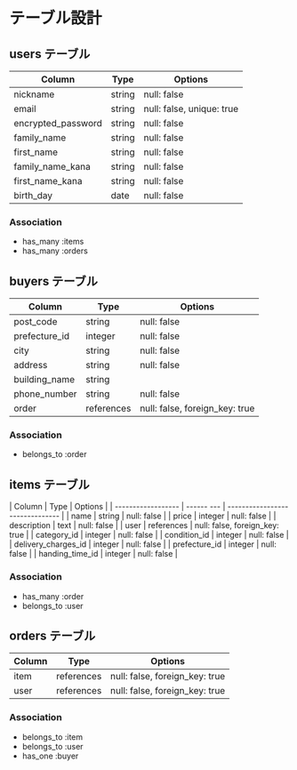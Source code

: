 <!-- # README

This README would normally document whatever steps are necessary to get the
application up and running.

Things you may want to cover:

* Ruby version

* System dependencies

* Configuration

* Database creation

* Database initialization

* How to run the test suite

* Services (job queues, cache servers, search engines, etc.)

* Deployment instructions

* ... -->


# テーブル設計

## users テーブル

| Column              | Type   | Options                             |
| ------------------- | ------ | ----------------------------------- |
| nickname            | string | null: false                         |
| email               | string | null: false, unique: true           |
| encrypted_password  | string | null: false                         |
| family_name         | string | null: false                         |
| first_name          | string | null: false                         |
| family_name_kana    | string | null: false                         |
| first_name_kana     | string | null: false                         |
| birth_day           | date   | null: false                         |

### Association

- has_many :items
- has_many :orders


## buyers テーブル

| Column             | Type       | Options                         |
| ------------------ | ---------- | ------------------------------- |
| post_code          | string     | null: false                     |
| prefecture_id      | integer    | null: false                     |
| city               | string     | null: false                     |
| address            | string     | null: false                     |
| building_name      | string     |                                 |
| phone_number       | string     | null: false                     |
| order              | references | null: false, foreign_key: true  |


### Association

- belongs_to :order


## items テーブル

| Column              | Type       | Options                         |
| ------------------  | ------ --- | ------------------------------- |
| name                | string     | null: false                     |
| price               | integer    | null: false                     |
| description         | text       | null: false                     |
| user                | references | null: false, foreign_key: true  |
| category_id         | integer    | null: false                     |
| condition_id        | integer    | null: false                     |
| delivery_charges_id | integer    | null: false                     |
| prefecture_id       | integer    | null: false                     |
| handing_time_id     | integer    | null: false                     |


### Association

- has_many :order
- belongs_to :user


## orders テーブル

| Column              | Type       | Options                        |
| ------------------  | ---------- | ------------------------------ |
| item                | references | null: false, foreign_key: true |
| user                | references | null: false, foreign_key: true |


### Association

- belongs_to :item
- belongs_to :user
- has_one :buyer